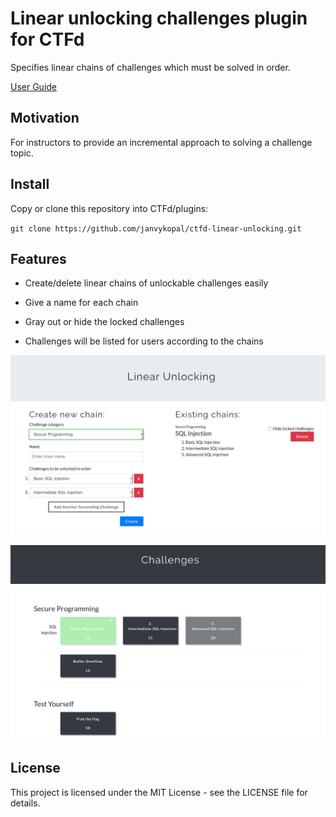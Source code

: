 # Linear unlocking challenges plugin for CTFd

Specifies linear chains of challenges which must be solved in order.

[User Guide](docs/user-guide.md)

## Motivation

For instructors to provide an incremental approach to solving a challenge topic.

## Install

Copy or clone this repository into CTFd/plugins:

`git clone https://github.com/janvykopal/ctfd-linear-unlocking.git`

## Features

- Create/delete linear chains of unlockable challenges easily

- Give a name for each chain

- Gray out or hide the locked challenges

- Challenges will be listed for users according to the chains

![Admin panel view](/docs/screenshot_1.png)

![Challenges view](/docs/screenshot_2.png)

## License

This project is licensed under the MIT License - see the LICENSE file for details.
